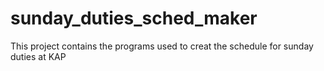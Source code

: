# sunday_duties_sched_maker

This project contains the programs used to creat the schedule for sunday duties at KAP
